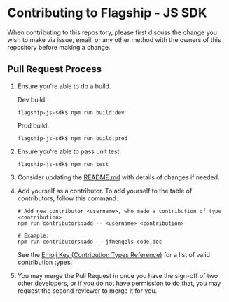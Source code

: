 # Contributing to Flagship - JS SDK

When contributing to this repository, please first discuss the change you wish to make via issue, email, or any other method with the owners of this repository before making a change.

## Pull Request Process

1. Ensure you're able to do a build.

    Dev build:

    ```
    flagship-js-sdk$ npm run build:dev
    ```

    Prod build:

    ```
    flagship-js-sdk$ npm run build:prod
    ```

2. Ensure you're able to pass unit test.

    ```
    flagship-js-sdk$ npm run test
    ```

3. Consider updating the [README.md](./README.md) with details of changes if needed.

4) Add yourself as a contributor. To add yourself to the table of contributors, follow this command:

    ```
    # Add new contributor <username>, who made a contribution of type <contribution>
    npm run contributors:add -- <username> <contribution>

    # Example:
    npm run contributors:add -- jfmengels code,doc
    ```

    See the [Emoji Key (Contribution Types Reference)](https://allcontributors.org/docs/en/emoji-key) for a list of valid contribution types.

5) You may merge the Pull Request in once you have the sign-off of two other developers, or if you
   do not have permission to do that, you may request the second reviewer to merge it for you.
